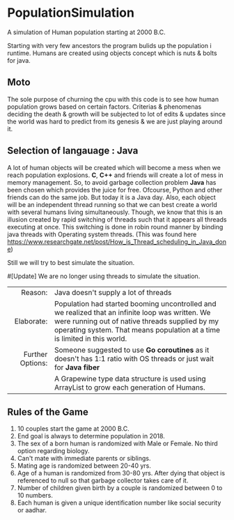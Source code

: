 # PopulationSimulation
A simulation of Human population starting at 2000 B.C.

Starting with very few ancestors the program bulids up the population i runtime.
Humans are created using objects concept which is nuts & bolts for java.

## Moto
The sole purpose of churning the cpu with this code is to see how human population grows based on certain factors.
Criterias & phenomenas deciding the death & growth will be subjected to lot of edits & updates since the world was hard to predict from its genesis & we are just playing around it.

## Selection of langauage : Java
A lot of human objects will be created which will become a mess when we reach population explosions. **C**, **C++** and friends will create a lot of mess in memory management. So, to avoid garbage collection problem **Java** has been chosen which provides the juice for free.
Ofcourse, Python and other friends can do the same job. But today it is a Java day.
Also, each object will be an independent thread running so that we can best create a world with
several humans living simultaneously. Though, we know that this is an illusion created by
rapid switching of threads such that it appears all threads executing at once.
This switching is done in robin round manner by binding java threads with Operating system threads. (This was found here https://www.researchgate.net/post/How_is_Thread_scheduling_in_Java_done)

Still we will try to best simulate the situation.

#[Update]
We are no longer using threads to simulate the situation.

|         |          |
| ------------: |:------------- |
| Reason:       | Java doesn't supply a lot of threads |
| Elaborate:    | Population had started booming uncontrolled and we realized that an infinite loop was written. We were running out of native threads supplied by my operating system. That means population at a time is limited in this world.      |
| Further Options: | Someone suggested to use **Go coroutines** as it doesn't has 1:1 ratio with OS threads or just wait for **Java fiber**|
||A Grapewine type data structure is used using ArrayList to grow each generation of Humans.|


## Rules of the Game
1. 10 couples start the game at 2000 B.C.
2. End goal is always to determine population in 2018.
3. The sex of a born human is randomized with Male or Female. No third option regarding biology.
4. Can't mate with immediate parents or siblings.
5. Mating age is randomized between 20-40 yrs.
6. Age of a human is randomized from 30-80 yrs. After dying that object is referenced to null so that garbage collector takes care of it.
7. Number of children given birth by a couple is randomized between 0 to 10 numbers.
8. Each human is given a unique identification number like social security or aadhar.




